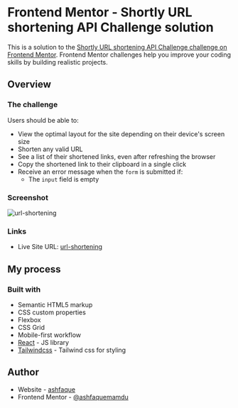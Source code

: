 # Frontend Mentor - Shortly URL shortening API Challenge solution

This is a solution to the [Shortly URL shortening API Challenge challenge on Frontend Mentor](https://www.frontendmentor.io/challenges/url-shortening-api-landing-page-2ce3ob-G). Frontend Mentor challenges help you improve your coding skills by building realistic projects. 

## Overview

### The challenge

Users should be able to:

- View the optimal layout for the site depending on their device's screen size
- Shorten any valid URL
- See a list of their shortened links, even after refreshing the browser
- Copy the shortened link to their clipboard in a single click
- Receive an error message when the `form` is submitted if:
  - The `input` field is empty

### Screenshot
![url-shortening](https://user-images.githubusercontent.com/77242783/208667391-f5d597b8-dae1-4d7f-945d-96f177fec232.png)

### Links

- Live Site URL: [url-shortening](https://url-shortening-landing-page-eight.vercel.app/)

## My process

### Built with

- Semantic HTML5 markup
- CSS custom properties
- Flexbox
- CSS Grid
- Mobile-first workflow
- [React](https://reactjs.org/) - JS library
- [Tailwindcss](https://tailwindcss.com/) - Tailwind css for styling

## Author

- Website - [ashfaque](https://ashfaque-portfolio.vercel.app/)
- Frontend Mentor - [@ashfaquemamdu](https://www.frontendmentor.io/profile/mdashfaque-mamdu-au17)

